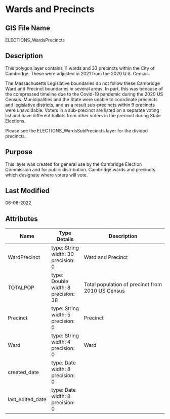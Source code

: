 # Wards and Precincts
## GIS File Name
ELECTIONS_WardsPrecincts
## Description
<DIV STYLE="text-align:Left;"><DIV><DIV><P STYLE="margin:0 0 0 0;"><SPAN>This polygon layer contains 11 wards and 33 precincts within the City of Cambridge. These were adjusted in 2021 from the 2020 U.S. Census.</SPAN></P><P><SPAN>The Massachusetts Legislative boundaries do not follow these Cambridge Ward and Precinct boundaries in several areas. In part, this was because of the compressed timeline due to the Covid-19 pandemic during the 2020 US Census. Municipalities and the State were unable to coordinate precincts and legislative districts, and as a result sub-precincts within 9 precincts were unavoidable. Voters in a sub-precinct are listed on a separate voting list and have different ballots from other voters in the precinct during State </SPAN><SPAN><SPAN>Elections.</SPAN></SPAN></P><P><SPAN>Please see the ELECTIONS_WardsSubPrecincts layer for the divided precincts.</SPAN></P></DIV></DIV></DIV>

## Purpose
This layer was created for general use by the Cambridge Election Commission and for public distribution. Cambridge wards and precincts which designate where voters will vote.
## Last Modified
06-06-2022
## Attributes
|Name|Type Details|Description|
|----|------------|-----------|
|WardPrecinct|type: String<br/>width: 30<br/>precision: 0|Ward and Precinct|
|TOTALPOP|type: Double<br/>width: 8<br/>precision: 38|Total population of precinct from 2010 US Census|
|Precinct|type: String<br/>width: 5<br/>precision: 0|Precinct|
|Ward|type: String<br/>width: 4<br/>precision: 0|Ward|
|created_date|type: Date<br/>width: 8<br/>precision: 0||
|last_edited_date|type: Date<br/>width: 8<br/>precision: 0||
